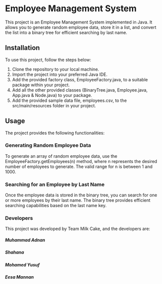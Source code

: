 # Employee Management System
This project is an Employee Management System implemented in Java. It allows you to generate random employee data, store it in a list, and convert the list into a binary tree for efficient searching by last name.

## Installation
To use this project, follow the steps below:

1. Clone the repository to your local machine.
2. Import the project into your preferred Java IDE.
3. Add the provided factory class, EmployeeFactory.java, to a suitable package within your project.
4. Add all the other provided classes (BinaryTree.java, Employee.java, App.java & Node.java) to your package.
5. Add the provided sample data file, employees.csv, to the src/main/resources folder in your project.
## Usage
The project provides the following functionalities:

### Generating Random Employee Data
To generate an array of random employee data, use the EmployeeFactory.getEmployees(n) method, where n represents the desired number of employees to generate. The valid range for n is between 1 and 1000.

### Searching for an Employee by Last Name
Once the employee data is stored in the binary tree, you can search for one or more employees by their last name. The binary tree provides efficient searching capabilities based on the last name key. 

### Developers
This project was developed by Team Milk Cake, and the developers are: 
##### Muhammad Adnan
##### Shahana 
##### Mohamed Yusuf
##### Eesa Mannan



